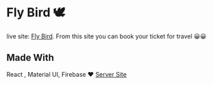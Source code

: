 # Fly Bird 🕊

live site: [Fly Bird](https://fly-bird-c9fdd.web.app/).
From this site you can book your ticket for travel 😀😀

## Made With

React , Material UI, Firebase ❤
[Server Site](https://github.com/Abu-Hojayfa/fly-bird-client)
